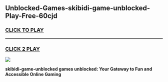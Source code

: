 
## Unblocked-Games-skibidi-game-unblocked-Play-Free-60cjd
<h3>
<a href="https://premium76.site?title=skibidi-game-unblocked&ref=09A">CLICK TO PLAY</a></h3>
<hr>

<h3>
<a href="https://premium76.site?title=skibidi-game-unblocked&ref=09A">CLICK 2 PLAY</a>
  
</h3>

<a href="https://premium76.site?title=skibidi-game-unblocked&ref=09A"><img src="https://clearcache.store/games.png"></a>


**skibidi-game-unblocked games unblocked: Your Gateway to Fun and Accessible Online Gaming**
